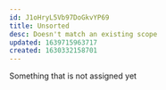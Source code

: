 ```yaml
---
id: J1oHryL5Vb97DoGkvYP69
title: Unsorted
desc: Doesn't match an existing scope
updated: 1639715963717
created: 1630332158701
---
```


Something that is not assigned yet

